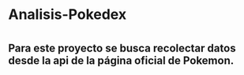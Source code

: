 # Analisis-Pokedex
#

## Para este proyecto se busca recolectar datos desde la api de la página oficial de Pokemon. 
